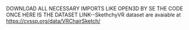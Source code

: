 DOWNLOAD ALL NECESSARY IMPORTS LIKE OPEN3D BY SE THE CODE ONCE 
HERE IS THE DATASET LINK--SkethchyVR dataset are avaiable at https://cvssp.org/data/VRChairSketch/

